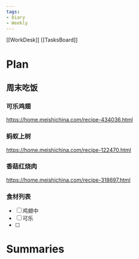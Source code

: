 ```yaml
---
tags:
- Diary 
- Weekly
---
```

[[WorkDesk]]
[[TasksBoard]]
# Plan

## 周末吃饭

### 可乐鸡翅
https://home.meishichina.com/recipe-434036.html
### 蚂蚁上树
https://home.meishichina.com/recipe-122470.html
### 香菇红烧肉
https://home.meishichina.com/recipe-318697.html

### 食材列表

- [ ] 鸡翅中
- [ ] 可乐
- [ ] 

# Summaries 



